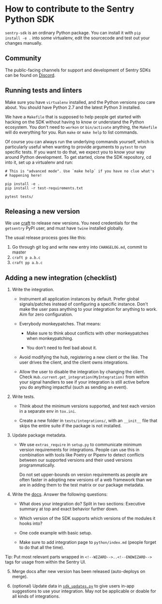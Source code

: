 # How to contribute to the Sentry Python SDK

`sentry-sdk` is an ordinary Python package. You can install it with `pip
install -e .` into some virtualenv, edit the sourcecode and test out your
changes manually.

## Community

The public-facing channels for support and development of Sentry SDKs can be found on [Discord](https://discord.gg/Ww9hbqr).

## Running tests and linters

Make sure you have `virtualenv` installed, and the Python versions you care
about. You should have Python 2.7 and the latest Python 3 installed.

We have a `Makefile` that is supposed to help people get started with hacking
on the SDK without having to know or understand the Python ecosystem. You don't
need to `workon` or `bin/activate` anything, the `Makefile` will do everything
for you. Run `make` or `make help` to list commands.

Of course you can always run the underlying commands yourself, which is
particularly useful when wanting to provide arguments to `pytest` to run
specific tests. If you want to do that, we expect you to know your way around
Python development. To get started, clone the SDK repository, cd into it, set
up a virtualenv and run:

    # This is "advanced mode". Use `make help` if you have no clue what's
    # happening here!

    pip install -e .
    pip install -r test-requirements.txt

    pytest tests/

## Releasing a new version

We use [craft](https://github.com/getsentry/craft#python-package-index-pypi) to
release new versions. You need credentials for the `getsentry` PyPI user, and
must have `twine` installed globally.

The usual release process goes like this:

1. Go through git log and write new entry into `CHANGELOG.md`, commit to master
2. `craft p a.b.c`
3. `craft pp a.b.c`

## Adding a new integration (checklist)

1. Write the integration.

    * Instrument all application instances by default. Prefer global signals/patches instead of configuring a specific instance. Don't make the user pass anything to your integration for anything to work. Aim for zero configuration.

    * Everybody monkeypatches. That means:

      * Make sure to think about conflicts with other monkeypatches when monkeypatching.

      * You don't need to feel bad about it.

    * Avoid modifying the hub, registering a new client or the like. The user drives the client, and the client owns integrations.

    * Allow the user to disable the integration by changing the client. Check `Hub.current.get_integration(MyIntegration)` from within your signal handlers to see if your integration is still active before you do anything impactful (such as sending an event).

2. Write tests.

    * Think about the minimum versions supported, and test each version in a separate env in `tox.ini`.

    * Create a new folder in `tests/integrations/`, with an `__init__` file that skips the entire suite if the package is not installed.

3. Update package metadata.

    * We use `extras_require` in `setup.py` to communicate minimum version requirements for integrations. People can use this in combination with tools like Poetry or Pipenv to detect conflicts between our supported versions and their used versions programmatically.

      Do not set upper-bounds on version requirements as people are often faster in adopting new versions of a web framework than we are in adding them to the test matrix or our package metadata.

4. Write the [docs](https://github.com/getsentry/sentry-docs). Answer the following questions:

    * What does your integration do? Split in two sections: Executive summary at top and exact behavior further down.

    * Which version of the SDK supports which versions of the modules it hooks into?

    * One code example with basic setup.

    * Make sure to add integration page to `python/index.md` (people forget to do that all the time).

  Tip: Put most relevant parts wrapped in `<!--WIZARD-->..<!--ENDWIZARD-->` tags for usage from within the Sentry UI.

5. Merge docs after new version has been released (auto-deploys on merge).

6. (optional) Update data in [`sdk_updates.py`](https://github.com/getsentry/sentry/blob/master/src/sentry/sdk_updates.py) to give users in-app suggestions to use your integration. May not be applicable or doable for all kinds of integrations.
